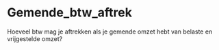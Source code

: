# Gemende_btw_aftrek
Hoeveel btw mag je aftrekken als je gemende omzet hebt van belaste en vrijgestelde omzet?

